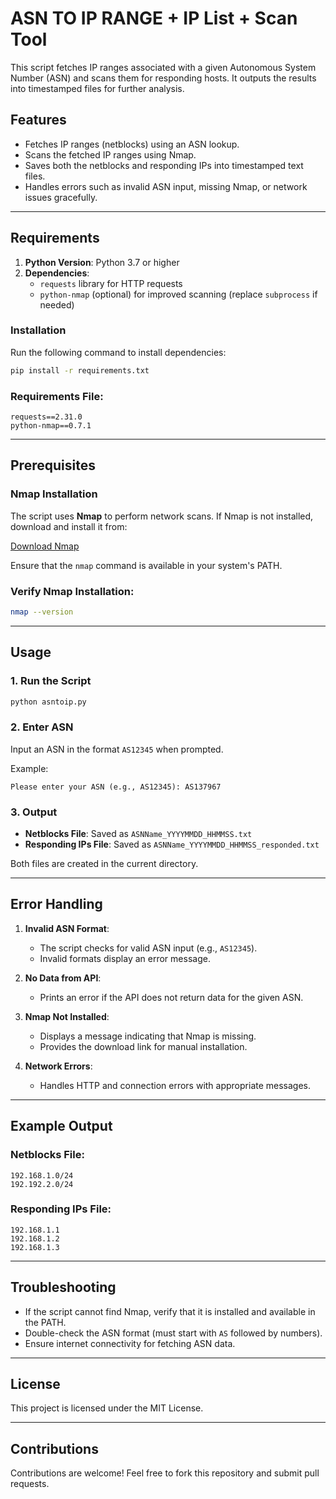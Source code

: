 # ASN TO IP RANGE + IP List + Scan Tool

This script fetches IP ranges associated with a given Autonomous System Number (ASN) and scans them for responding hosts. It outputs the results into timestamped files for further analysis.

## Features
- Fetches IP ranges (netblocks) using an ASN lookup.
- Scans the fetched IP ranges using Nmap.
- Saves both the netblocks and responding IPs into timestamped text files.
- Handles errors such as invalid ASN input, missing Nmap, or network issues gracefully.

---

## Requirements

1. **Python Version**: Python 3.7 or higher
2. **Dependencies**:
    - `requests` library for HTTP requests
    - `python-nmap` (optional) for improved scanning (replace `subprocess` if needed)

### Installation
Run the following command to install dependencies:

```bash
pip install -r requirements.txt
```

### Requirements File:
```
requests==2.31.0
python-nmap==0.7.1
```

---

## Prerequisites

### Nmap Installation
The script uses **Nmap** to perform network scans. If Nmap is not installed, download and install it from:

[Download Nmap](https://nmap.org/dist/nmap-7.95-setup.exe)

Ensure that the `nmap` command is available in your system's PATH.

### Verify Nmap Installation:
```bash
nmap --version
```

---

## Usage

### 1. Run the Script
```bash
python asntoip.py
```

### 2. Enter ASN
Input an ASN in the format `AS12345` when prompted.

Example:
```
Please enter your ASN (e.g., AS12345): AS137967
```

### 3. Output
- **Netblocks File**: Saved as `ASNName_YYYYMMDD_HHMMSS.txt`
- **Responding IPs File**: Saved as `ASNName_YYYYMMDD_HHMMSS_responded.txt`

Both files are created in the current directory.

---

## Error Handling
1. **Invalid ASN Format**:
   - The script checks for valid ASN input (e.g., `AS12345`).
   - Invalid formats display an error message.

2. **No Data from API**:
   - Prints an error if the API does not return data for the given ASN.

3. **Nmap Not Installed**:
   - Displays a message indicating that Nmap is missing.
   - Provides the download link for manual installation.

4. **Network Errors**:
   - Handles HTTP and connection errors with appropriate messages.

---

## Example Output
### Netblocks File:
```
192.168.1.0/24
192.192.2.0/24
```

### Responding IPs File:
```
192.168.1.1
192.168.1.2
192.168.1.3
```

---

## Troubleshooting
- If the script cannot find Nmap, verify that it is installed and available in the PATH.
- Double-check the ASN format (must start with `AS` followed by numbers).
- Ensure internet connectivity for fetching ASN data.

---

## License
This project is licensed under the MIT License.

---

## Contributions
Contributions are welcome! Feel free to fork this repository and submit pull requests.


